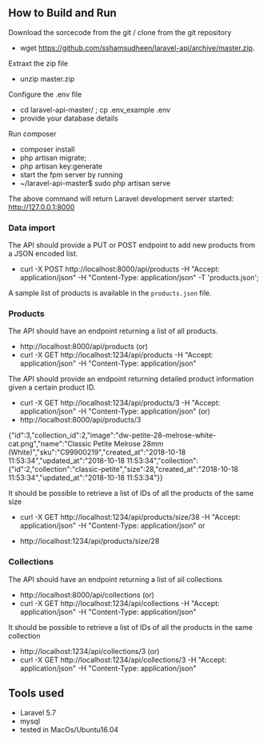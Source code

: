 
## How to Build and Run

Download the sorcecode from the git / clone from the git repository
- wget https://github.com/sshamsudheen/laravel-api/archive/master.zip.

Extraxt the zip file

- unzip master.zip

Configure the .env file

- cd laravel-api-master/ ; cp .env_example .env
- provide your database details

Run composer

- composer install
- php artisan migrate;
- php artisan key:generate
- start the fpm server  by running 
- ~/laravel-api-master$ sudo php artisan serve 

The above command will return 
Laravel development server started: <http://127.0.0.1:8000>

### Data import
The API should provide a PUT or POST endpoint to add new products from a JSON encoded list.

- curl -X POST http://localhost:8000/api/products   -H "Accept: application/json"   -H "Content-Type: application/json"   -T 'products.json';

 A sample list of products is available in the `products.json` file.

### Products
The API should have an endpoint returning a list of all products.

- http://localhost:8000/api/products (or) 
- curl -X GET http://localhost:1234/api/products   -H "Accept: application/json"   -H "Content-Type: application/json" 

The API should provide an endpoint returning detailed product information given a certain product ID.

- curl -X GET http://localhost:1234/api/products/3   -H "Accept: application/json"   -H "Content-Type: application/json"  (or)
- http://localhost:8000/api/products/3

{"id":3,"collection_id":2,"image":"dw-petite-28-melrose-white-cat.png","name":"Classic Petite Melrose 28mm (White)","sku":"C99900219","created_at":"2018-10-18 11:53:34","updated_at":"2018-10-18 11:53:34","collection":{"id":2,"collection":"classic-petite","size":28,"created_at":"2018-10-18 11:53:34","updated_at":"2018-10-18 11:53:34"}}

It should be possible to retrieve a list of IDs of all the products of the same size

 - curl -X GET http://localhost:1234/api/products/size/38   -H "Accept: application/json"   -H "Content-Type: application/json"
or

- http://localhost:1234/api/products/size/28

### Collections
The API should have an endpoint returning a list of all collections
- http://localhost:8000/api/collections (or)
- curl -X GET http://localhost:1234/api/collections   -H "Accept: application/json"   -H "Content-Type: application/json"  

It should be possible to retrieve a list of IDs of all the products in the same collection
- http://localhost:1234/api/collections/3 (or)
- curl -X GET http://localhost:1234/api/collections/3   -H "Accept: application/json"   -H "Content-Type: application/json" 

## Tools used

- Laravel 5.7
- mysql
- tested in MacOs/Ubuntu16.04

